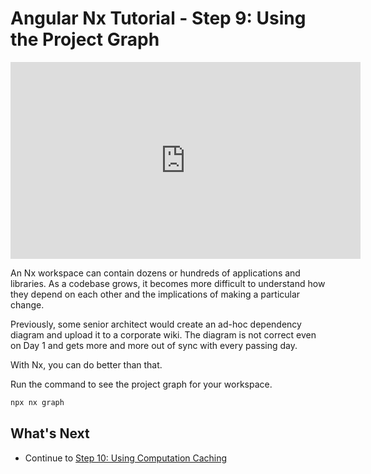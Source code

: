 # Angular Nx Tutorial - Step 9: Using the Project Graph

<iframe loading="lazy" width="560" height="315" src="https://www.youtube.com/embed/8fr2RukmfW0" frameborder="0" allow="accelerometer; autoplay; encrypted-media; gyroscope; picture-in-picture; fullscreen"></iframe>

An Nx workspace can contain dozens or hundreds of applications and libraries. As a codebase grows, it becomes more difficult to understand how they depend on each other and the implications of making a particular change.

Previously, some senior architect would create an ad-hoc dependency diagram and upload it to a corporate wiki. The diagram is not correct even on Day 1 and gets more and more out of sync with every passing day.

With Nx, you can do better than that.

Run the command to see the project graph for your workspace.

```sh
npx nx graph
```

## What's Next

- Continue to [Step 10: Using Computation Caching](/angular-tutorial/10-computation-caching)
